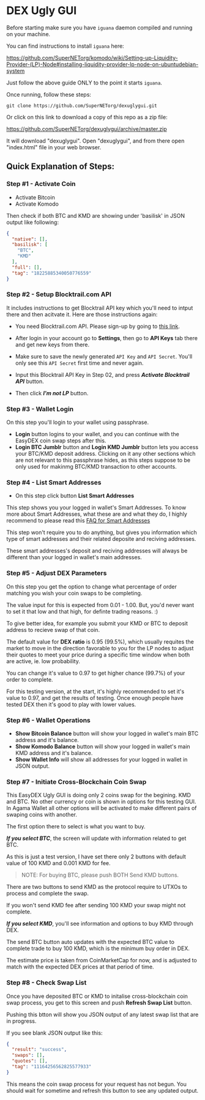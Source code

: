 # DEX Ugly GUI

Before starting make sure you have `iguana` daemon compiled and running on your machine.

You can find instructions to install `iguana` here:

https://github.com/SuperNETorg/komodo/wiki/Setting-up-Liquidity-Provider-(LP)-Node#installing-liquidity-provider-lp-node-on-ubuntudebian-system

Just follow the above guide ONLY to the point it starts `iguana`.

Once running, follow these steps:
```shell
git clone https://github.com/SuperNETorg/dexuglygui.git
```

Or click on this link to download a copy of this repo as a zip file:

https://github.com/SuperNETorg/dexuglygui/archive/master.zip

It will download "dexuglygui". Open "dexuglygui", and from there open "index.html" file in your web browser.



## Quick Explanation of Steps:

### Step #1 - Activate Coin

- Activate Bitcoin
- Activate Komodo

Then check if both BTC and KMD are showing under 'basilisk' in JSON output like following:

```JSON
{
  "native": [],
  "basilisk": [
    "BTC",
    "KMD"
  ],
  "full": [],
  "tag": "18225885340050776559"
}
```

### Step #2 - Setup Blocktrail.com API

It includes instructions to get Blocktrail API key which you'll need to intput there and then acitvate it. Here are those instructions again:

- You need Blocktrail.com API. Please sign-up by going to [this link](https://www.blocktrail.com/dev/signup).
- After login in your account go to **Settings**, then go to **API Keys** tab there and get new keys from there.
- Make sure to save the newly generated `API Key` and `API Secret`. You'll only see this `API Secret` first time and never again.

- Input this Blocktrail API Key in Step 02, and press _**Activate Blocktrail API**_ button.
- Then click _**I'm not LP**_ button.


### Step #3 - Wallet Login

On this step you'll login to your wallet using passphrase.

- **Login** button logins to your wallet, and you can continue with the EasyDEX coin swap steps after this.
- **Login BTC Jumblr** button and **Login KMD Jumblr** button lets you access your BTC/KMD deposit address. Clicking on it any other sections which are not relevant to this passphrase hides, as this steps suppose to be only used for makinmg BTC/KMD transaction to other accounts.


### Step #4 - List Smart Addresses

- On this step click button **List Smart Addresses**

This step shows you your logged in wallet's Smart Addresses.
To know more about Smart Addresses, what these are and what they do, I highly recommend to please read this [FAQ for Smart Addresses](https://github.com/SuperNETorg/komodo/wiki/FAQ-for-smartaddresses)

This step won't require you to do anything, but gives you information which type of smart addresses and their related deposite and reciving addresses.

These smart addresses's deposit and reciving addresses will always be different than your logged in wallet's main addresses.


### Step #5 - Adjust DEX Parameters

On this step you get the option to change what percentage of order matching you wish your coin swaps to be completing.

The value input for this is expected from 0.01 - 1.00. But, you'd never want to set it that low and that high, for definte trading reasons. :)

To give better idea, for example you submit your KMD or BTC to deposit address to recieve swap of that coin.

The default value for **DEX ratio** is 0.95 (99.5%), which usually requites the market to move in the direction favorable to you for the LP nodes to adjust their quotes to meet your price during a specific time window when both are active, ie. low probability.

You can change it's value to 0.97 to get higher chance (99.7%) of your order to complete.

For this testing version, at the start, it's highly recommended to set it's value to 0.97, and get the results of testing. Once enough people have tested DEX then it's good to play with lower values.


### Step #6 - Wallet Operations

- **Show Bitcoin Balance** button will show your logged in wallet's main BTC address and it's balance.
- **Show Komodo Balance** button will show your logged in wallet's main KMD address and it's balance.
- **Show Wallet Info** will show all addresses for your logged in wallet in JSON output.


### Step #7 - Initiate Cross-Blockchain Coin Swap

This EasyDEX Ugly GUI is doing only 2 coins swap for the begining. KMD and BTC. No other currency or coin is shown in options for this testing GUI.
In Agama Wallet all other options will be activated to make different pairs of swaping coins with another.


The first option there to select is what you want to buy.

_**If you select BTC**_, the screen will update with information related to get BTC.

As this is just a test version, I have set there only 2 buttons with default value of 100 KMD and 0.001 KMD for fee.

>NOTE: For buying BTC, please push BOTH Send KMD buttons.


There are two buttons to send KMD as the protocol require to UTXOs to process and complete the swap.

If you won't send KMD fee after sending 100 KMD your swap might not complete.


_**If you select KMD**_, you'll see information and options to buy KMD through DEX.

The send BTC button auto updates with the expected BTC value to complete trade to buy 100 KMD, which is the minimum buy order in DEX.

The estimate price is taken from CoinMarketCap for now, and is adjusted to match with the expected DEX prices at that period of time.



### Step #8 - Check Swap List

Once you have deposited BTC or KMD to initalise cross-blockchain coin swap process, you get to this screen and push **Refresh Swap List** button.

Pushing this btton will show you JSON output of any latest swap list that are in progress.

If you see blank JSON output like this:

```JSON
{
  "result": "success",
  "swaps": [],
  "quotes": [],
  "tag": "11164256562825577933"
}
```

This means the coin swap process for your request has not begun. You should wait for sometime and refresh this button to see any updated output.